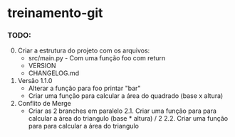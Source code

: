 # treinamento-git
### TODO:
0. Criar a estrutura do projeto com os arquivos:
    * src/main.py - Com uma função foo com return
    * VERSION
    * CHANGELOG.md    
1. Versão 1.1.0
    * Alterar a função para foo printar "bar"
    * Criar uma função para calcular a área do quadrado (base x altura)
2. Conflito de Merge
    * Criar as 2 branches em paralelo
    2.1. Criar uma função para para calcular a área do triangulo (base * altura) / 2
    2.2. Criar uma função para para calcular a área do triangulo 
